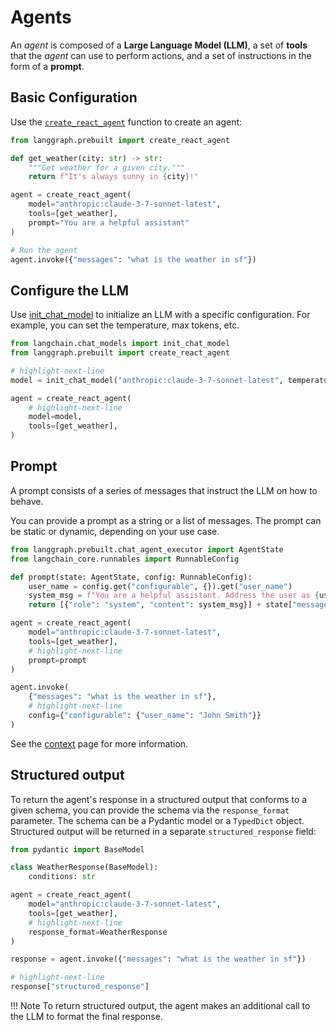 # Agents

An *agent* is composed of a **Large Language Model (LLM)**, a set of **tools** that the *agent* can use to perform actions, and a
set of instructions in the form of a **prompt**.

## Basic Configuration

Use the [`create_react_agent`](https://python.langchain.com/docs/api_reference/langgraph.prebuilt.chat_agent_executor/#create-react-agent) function to create an agent:

```python
from langgraph.prebuilt import create_react_agent

def get_weather(city: str) -> str:
    """Get weather for a given city."""
    return f"It's always sunny in {city}!"

agent = create_react_agent(
    model="anthropic:claude-3-7-sonnet-latest",
    tools=[get_weather],
    prompt="You are a helpful assistant"
)

# Run the agent
agent.invoke({"messages": "what is the weather in sf"})
```

## Configure the LLM

Use [init_chat_model](https://python.langchain.com/api_reference/langchain/chat_models/langchain.chat_models.base.init_chat_model.html) to initialize an LLM with a specific configuration. For example, you can set the temperature, max tokens, etc.

```python
from langchain.chat_models import init_chat_model
from langgraph.prebuilt import create_react_agent

# highlight-next-line
model = init_chat_model("anthropic:claude-3-7-sonnet-latest", temperature=0)

agent = create_react_agent(
    # highlight-next-line
    model=model,
    tools=[get_weather],
)
```

## Prompt

A prompt consists of a series of messages that instruct the LLM on how to behave. 

You can provide a prompt as a string or a list of messages. The prompt can be static or dynamic, depending on your use case.

```python
from langgraph.prebuilt.chat_agent_executor import AgentState
from langchain_core.runnables import RunnableConfig

def prompt(state: AgentState, config: RunnableConfig):
    user_name = config.get("configurable", {}).get("user_name")
    system_msg = f"You are a helpful assistant. Address the user as {user_name}."
    return [{"role": "system", "content": system_msg}] + state["messages"]

agent = create_react_agent(
    model="anthropic:claude-3-7-sonnet-latest",
    tools=[get_weather],
    # highlight-next-line
    prompt=prompt
)

agent.invoke(
    {"messages": "what is the weather in sf"},
    # highlight-next-line
    config={"configurable": {"user_name": "John Smith"}}
)
```

See the [context](./context.md) page for more information.

## Structured output

To return the agent's response in a structured output that conforms to a given schema, you can provide the schema via the `response_format` parameter. The schema can be a Pydantic model or a `TypedDict` object. Structured output will be returned in a separate `structured_response` field:

```python
from pydantic import BaseModel

class WeatherResponse(BaseModel):
    conditions: str

agent = create_react_agent(
    model="anthropic:claude-3-7-sonnet-latest",
    tools=[get_weather],
    # highlight-next-line
    response_format=WeatherResponse
)

response = agent.invoke({"messages": "what is the weather in sf"})

# highlight-next-line
response["structured_response"]
```

!!! Note
    To return structured output, the agent makes an additional call to the LLM to format the final response.
